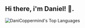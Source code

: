 <h2> Hi there, i'm Daniel! 👋. </h2>

![DaniCoppermind's Top Languages](https://github-readme-stats.vercel.app/api/top-langs/?username=DaniCoppermind&theme=dracula&show_icons=true&hide_border=true&layout=compact)
